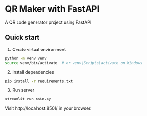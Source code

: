 # QR Maker with FastAPI
A QR code generator project using FastAPI.

## Quick start

1. Create virtual environment
```bash
python -m venv venv
source venv/bin/activate  # or venv\Scripts\activate on Windows
```

2. Install dependencies
```bash
pip install -r requirements.txt
```

3. Run server
```bash
streamlit run main.py
```
Visit http://localhost:8501/ in your browser.

